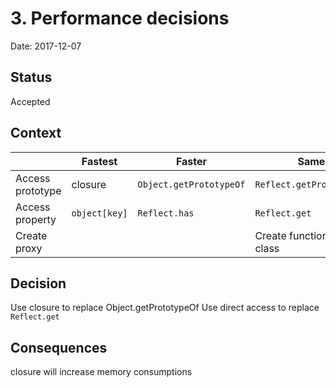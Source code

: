 # 3. Performance decisions

Date: 2017-12-07

## Status

Accepted

## Context

|  | Fastest | Faster  | Same    | Slower  | Slowest |
| ------- | ------- | ------- | ------- | ------- | ------- |
| Access prototype | closure | `Object.getPrototypeOf` | `Reflect.getPrototypeOf` | `__proto__` |  |
| Access property | `object[key]` | `Reflect.has` | `Reflect.get` |  |  |
| Create proxy |  |  | Create function, Create class |  |  |


## Decision

Use closure to replace Object.getPrototypeOf
Use direct access to replace `Reflect.get`

## Consequences

closure will increase memory consumptions

